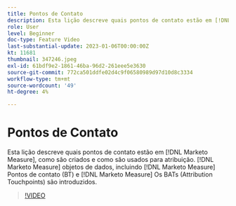 ```yaml
---
title: Pontos de Contato
description: Esta lição descreve quais pontos de contato estão em [!DNL Marketo Measure], how they are created, and how they are used for attribution. [!DNL Marketo Measure] objetos de dados, incluindo [!DNL Marketo Measure] Pontos de contato (BT) e [!DNL Marketo Measure] Os BATs (Attribution Touchpoints) são introduzidos.
role: User
level: Beginner
doc-type: Feature Video
last-substantial-update: 2023-01-06T00:00:00Z
kt: 11681
thumbnail: 347246.jpeg
exl-id: 61bdf9e2-1861-46ba-96d2-261eee5e3630
source-git-commit: 772ca501ddfe02d4c9f06580989d97d10d8c3334
workflow-type: tm+mt
source-wordcount: '49'
ht-degree: 4%

---
```


# Pontos de Contato

Esta lição descreve quais pontos de contato estão em [!DNL Marketo Measure], como são criados e como são usados para atribuição. [!DNL Marketo Measure] objetos de dados, incluindo [!DNL Marketo Measure] Pontos de contato (BT) e [!DNL Marketo Measure] Os BATs (Attribution Touchpoints) são introduzidos.

>[!VIDEO](https://video.tv.adobe.com/v/347246/?quality=12&learn=on)
